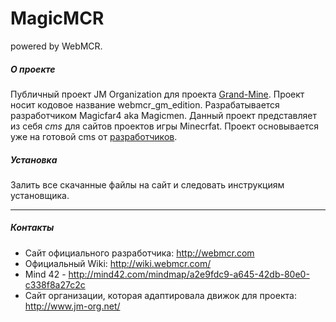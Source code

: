 # MagicMCR 
powered by WebMCR.

##### О проекте
Публичный проект JM Organization для проекта [Grand-Mine](http://grand-mine.ru/). Проект носит кодовое название webmcr_gm_edition.
Разрабатывается разработчиком Magicfar4 aka Magicmen. Данный проект представляет из себя _cms_ для сайтов проектов игры Minecrfat. Проект основывается уже на готовой cms от [разработчиков](http://webmcr.com/).

##### Установка
Залить все скачанные файлы на сайт и следовать инструкциям установщика.

---

##### Контакты
 - Сайт официального разработчика: http://webmcr.com
 - Официальный Wiki: http://wiki.webmcr.com/
 - Mind 42 - http://mind42.com/mindmap/a2e9fdc9-a645-42db-80e0-c338f8a27c2c
 - Сайт организации, которая адaптировала движок для проекта: http://www.jm-org.net/
